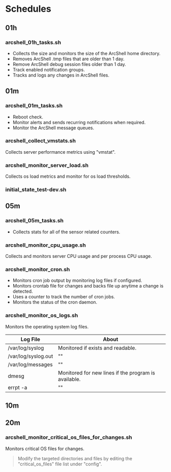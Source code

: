 # Schedules

## 01h

### arcshell_01h_tasks.sh

* Collects the size and monitors the size of the ArcShell home directory.
* Removes ArcShell .tmp files that are older than 1 day.
* Remove ArcShell debug session files older than 1 day. 
* Track enabled notification groups.
* Tracks and logs any changes in ArcShell files.

## 01m

### arcshell_01m_tasks.sh

* Reboot check.
* Monitor alerts and sends recurring notifications when required.
* Monitor the ArcShell message queues.

### arcshell_collect_vmstats.sh

Collects server performance metrics using "vmstat".

### arcshell_monitor_server_load.sh

Collects os load metrics and monitor for os load thresholds.

### initial_state_test-dev.sh

## 05m

### arcshell_05m_tasks.sh

* Collects stats for all of the sensor related counters.

### arcshell_monitor_cpu_usage.sh

Collects and monitors server CPU usage and per process CPU usage.

### arcshell_monitor_cron.sh

* Monitors cron job output by monitoring log files if configured.
* Monitors crontab file for changes and backs file up anytime a change is detected.
* Uses a counter to track the number of cron jobs.
* Monitors the status of the cron daemon.

### arcshell_monitor_os_logs.sh

Monitors the operating system log files.

Log File | About |
-- | -- |
/var/log/syslog | Monitored if exists and readable. |
/var/log/syslog.out | "" | 
/var/log/messages | "" | 
dmesg | Monitored for new lines if the program is available. | 
errpt -a | "" |

## 10m

## 20m

### arcshell_monitor_critical_os_files_for_changes.sh

Monitors critical OS files for changes. 

> Modify the targeted directories and files by editing the "critical_os_files" file list under "config".


